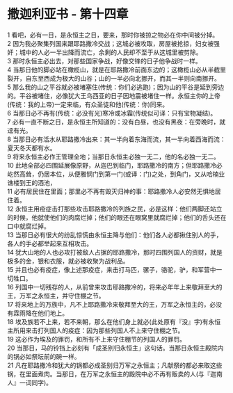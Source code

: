 # 撒迦利亚书 - 第十四章
  
 1 看吧，必有一日，是永恒主之日，要来，那时你被掠之物必在你中间被分掉。  
 2 因为我必聚集列国来跟耶路撒冷交战；这城必被攻取，房屋被抢掠，妇女被强奸；城中的人必一半出降而流亡，余剩的人民却不至于从这城里被剪除。  
 3 那时永恒主必出去，对那些国家争战，好像交锋的日子他争战时一样。  
 4 当那日他的脚必站在橄榄山，就是在耶路撒冷前面东边的；这橄榄山必从半截里裂开，自东至西成为极大的山谷；山的一半必向北挪开，而其一半则向南挪开。  
 5 那么我的山之平谷就必被堵塞住(传统：你们必逃跑)；因为山的平谷是延到旁边的。平谷被堵住，必像犹大王乌西亚的日子因地震被堵住一样。永恒主你的上帝(传统：我的上帝)一定来临，有众圣徒和他(传统：你)同来。  
 6 当那日必不再有(传统：必没有光)寒冷或冰霜(传统似可译：只有宝物凝结)。  
 7 必有一直不断之日，是永恒主所知道的：没有白昼，也没有黑夜：在旁晚时，就迳有光。  
 8 当那日必有活水从耶路撒冷出来：其一半向着东海而流，其一半向着西海而流：夏天冬天都有水。  
 9 将来永恒主必作王管理全地；当那日永恒主必独一无二，他的名必独一无二。  
 10 此地全部必四围延展像原野，从迦巴到临门，耶路撒冷的南方；但耶路撒冷必屹然高耸，仍居本位，从便雅悯门到第一门(或译：门)之处，到角门，又从哈楠业谯楼到王的酒池，  
 11 必有居民住在里面；那里必不再有毁灭归神的事：耶路撒冷人必安然无惧地居住着。  
 12 永恒主用疫症击打那些攻击耶路撒冷的列族之民，必是这样：他们两脚还站立的时候，他就使他们的肉腐烂掉；他们的眼还在眼窝里就腐烂掉；他们的舌头还在口中就腐烂掉。  
 13 当那日必有很大的纷乱惊慌由永恒主降与他们：他们各人必都揪住别人的手，各人的手必都举起来互相攻击。  
 14 犹大山地的人也必攻打被敌人占据的耶路撒冷，那时四围列国人的资财，就是极多的金，银和衣服，就必被收聚为战利品。  
 15 并且也必有疫症，像上述那疫症，来击打马匹，骡子，骆驼，驴，和军营中一切牲口。  
 16 列国中一切残存的人，从前曾来攻击耶路撒冷的，将来必年年上来敬拜至大的王，万军之永恒主，并守住棚之节。  
 17 将来地上的万族中，凡不上耶路撒冷来敬拜至大的王，万军之永恒主的，必没有霖雨降在他们地上。  
 18 埃及族若不上来，若不来朝，那么在他们身上就必(此处原有『没』字)有永恒主所用来击打列国人的疫症：因为那些列国人不上来守住棚之节。  
 19 这必作为埃及的罪罚，和所有不上来守住棚节的列国人的罪罚。  
 20 当那日，马的铃铛上必刻有「成圣别归永恒主」这句话。当那日永恒主殿院内的锅必如祭坛前的碗一样。  
 21 凡在耶路撒冷和犹大的锅都必成圣别归万军之永恒主；凡献祭的都必来取这些锅，在里面煮肉。当那日，在万军之永恒主的殿院中必不再有贩卖的人(与『迦南人』一词同字)。
